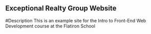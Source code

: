 Exceptional Realty Group Website
---

#Description
This is an example site for the Intro to Front-End Web Development course at the Flatiron School